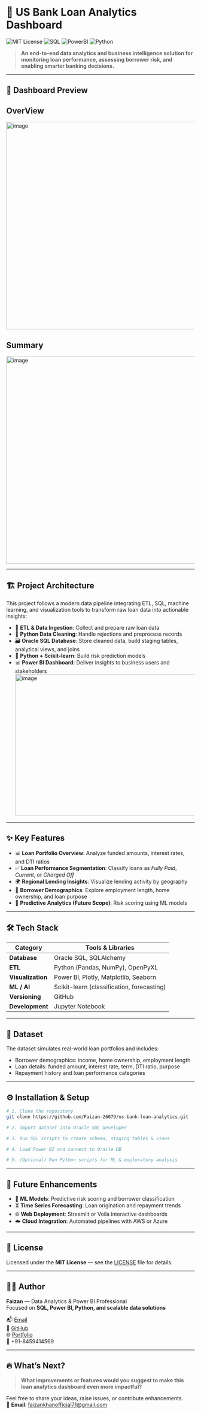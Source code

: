 # 🏦 US Bank Loan Analytics Dashboard

![MIT License](https://img.shields.io/badge/license-MIT-blue.svg) ![SQL](https://img.shields.io/badge/SQL-Oracle-blue) ![PowerBI](https://img.shields.io/badge/PowerBI-Dashboard-yellow) ![Python](https://img.shields.io/badge/Python-Data--Science-green)

> **An end-to-end data analytics and business intelligence solution for monitoring loan performance, assessing borrower risk, and enabling smarter banking decisions.**

---

## 📸 Dashboard Preview

## OverView
<img width="982" height="554" alt="image" src="https://github.com/user-attachments/assets/c4b6124b-7c8f-4b54-a84b-ffd959ad743b" />

## Summary
<img width="986" height="554" alt="image" src="https://github.com/user-attachments/assets/48ed26f1-f828-41b3-acb8-3b9b005f7984" />

---

## 🏗️ Project Architecture

This project follows a modern data pipeline integrating ETL, SQL, machine learning, and visualization tools to transform raw loan data into actionable insights:

- 🔄 **ETL & Data Ingestion**: Collect and prepare raw loan data  
- 🧹 **Python Data Cleaning**: Handle rejections and preprocess records  
- 🗃️ **Oracle SQL Database**: Store cleaned data, build staging tables, analytical views, and joins  
- 🧠 **Python + Scikit-learn**: Build risk prediction models  
- 📊 **Power BI Dashboard**: Deliver insights to business users and stakeholders  <img width="561" height="378" alt="image" src="https://github.com/user-attachments/assets/f416cf3a-bfc9-41c3-913a-f87ea9bfac53" />



---

## ✨ Key Features

- 📊 **Loan Portfolio Overview**: Analyze funded amounts, interest rates, and DTI ratios  
- ✅ **Loan Performance Segmentation**: Classify loans as *Fully Paid*, *Current*, or *Charged Off*  
- 🌍 **Regional Lending Insights**: Visualize lending activity by geography  
- 👥 **Borrower Demographics**: Explore employment length, home ownership, and loan purpose  
- 🤖 **Predictive Analytics (Future Scope)**: Risk scoring using ML models

---

## 🛠️ Tech Stack

| Category          | Tools & Libraries                          |
|------------------|--------------------------------------------|
| **Database**      | Oracle SQL, SQLAlchemy                     |
| **ETL**           | Python (Pandas, NumPy), OpenPyXL           |
| **Visualization** | Power BI, Plotly, Matplotlib, Seaborn      |
| **ML / AI**       | Scikit-learn (classification, forecasting) |
| **Versioning**    | GitHub                                     |
| **Development**   | Jupyter Notebook                           |

---

## 📂 Dataset

The dataset simulates real-world loan portfolios and includes:

- Borrower demographics: income, home ownership, employment length  
- Loan details: funded amount, interest rate, term, DTI ratio, purpose  
- Repayment history and loan performance categories

---

## ⚙️ Installation & Setup

```bash
# 1. Clone the repository
git clone https://github.com/Faizan-26079/us-bank-loan-analytics.git

# 2. Import dataset into Oracle SQL Developer

# 3. Run SQL scripts to create schema, staging tables & views

# 4. Load Power BI and connect to Oracle DB

# 5. (Optional) Run Python scripts for ML & exploratory analysis
```

---

## 🎯 Future Enhancements

- 🔮 **ML Models**: Predictive risk scoring and borrower classification  
- ⏳ **Time Series Forecasting**: Loan origination and repayment trends  
- 🌐 **Web Deployment**: Streamlit or Voila interactive dashboards  
- ☁️ **Cloud Integration**: Automated pipelines with AWS or Azure

---

## 📄 License

Licensed under the **MIT License** — see the [LICENSE](LICENSE) file for details.

---

## 👨‍💻 Author

**Faizan** — Data Analytics & Power BI Professional  
Focused on **SQL, Power BI, Python, and scalable data solutions**

📬 [Email](mailto:faizankhanofficial71@gmail.com)  
💼 [GitHub](https://github.com/FaizanKhan71)  
🌐 [Portfolio](https://faizankhan71.github.io/)  
📱 +91-8459414569

---

## 🔥 What’s Next?

> **What improvements or features would you suggest to make this loan analytics dashboard even more impactful?**

Feel free to share your ideas, raise issues, or contribute enhancements.  
📧 **Email**: [faizankhanofficial71@gmail.com](mailto:fk9822647@hmail.com)



